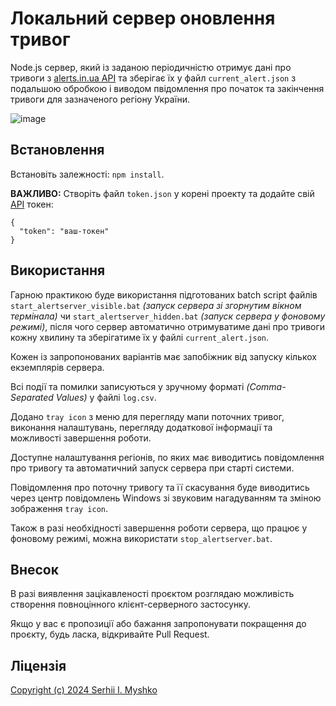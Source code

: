 # Локальний сервер оновлення тривог

Node.js сервер, який із заданою періодичністю отримує дані про тривоги з [alerts.in.ua API](https://alerts.in.ua/) та зберігає їх у файл `current_alert.json` з подальшою обробкою і виводом пвідомлення про початок та закінчення тривоги для зазначеного регіону України.

![image](https://github.com/sergeiown/Alert_Server/assets/112722061/c184aa5e-ec48-4589-9c02-405fd4abed63)

## Встановлення

Встановіть залежності: `npm install`.

**ВАЖЛИВО:** Створіть файл `token.json` у корені проекту та додайте свій [API](https://alerts.in.ua/) токен:

```
{
  "token": "ваш-токен"
}
```

## Використання

Гарною практикою буде використання підготованих batch script файлів `start_alertserver_visible.bat` *(запуск сервера зі згорнутим вікном термінала)* чи `start_alertserver_hidden.bat` *(запуск сервера у фоновому режимі)*, після чого сервер автоматично отримуватиме дані про тривоги кожну хвилину та зберігатиме їх у файлі `current_alert.json`.

Кожен із запропонованих варіантів має запобіжник від запуску кількох екземплярів сервера.

Всі події та помилки записуються у зручному форматі *(Comma-Separated Values)* у файлі `log.csv`.

Додано `tray icon` з меню для перегляду мапи поточних тривог, виконання налаштувань, перегляду додаткової інформації та можливості завершення роботи.

Доступне налаштування регіонів, по яких має виводитись повідомлення про тривогу та автоматичний запуск сервера при старті системи.

Повідомлення про поточну тривогу та її скасування буде виводитись через центр повідомлень Windows зі звуковим нагадуванням та зміною зображення `tray icon`.

Також в разі необхідності завершення роботи сервера, що працює у фоновому режимі, можна використати `stop_alertserver.bat`.

## Внесок

В разі виявлення зацікавленості проєктом розглядаю можливість створення повноцінного клієнт-серверного застосунку.

Якщо у вас є пропозиції або бажання запропонувати покращення до проєкту, будь ласка, відкривайте Pull Request.

## Ліцензія

[Copyright (c) 2024 Serhii I. Myshko](https://github.com/sergeiown/Current_Alert/blob/main/LICENSE)
